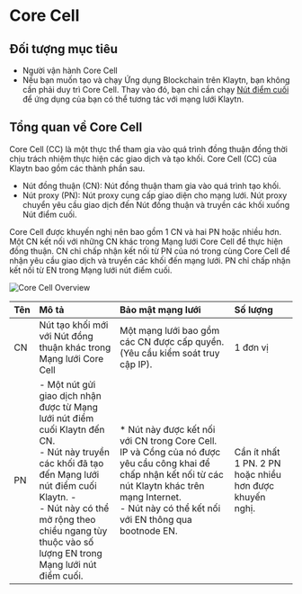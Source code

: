 # Core Cell

## Đối tượng mục tiêu  <a id="intended-audience"></a>

- Người vận hành Core Cell
- Nếu bạn muốn tạo và chạy Ứng dụng Blockchain trên Klaytn, bạn không cần phải duy trì Core Cell. Thay vào đó, bạn chỉ cần chạy [Nút điểm cuối](../endpoint-node/endpoint-node.md) để ứng dụng của bạn có thể tương tác với mạng lưới Klaytn.

## Tổng quan về Core Cell <a id="core-cell-overview"></a>

Core Cell (CC) là một thực thể tham gia vào quá trình đồng thuận đồng thời chịu trách nhiệm thực hiện các giao dịch và tạo khối.
Core Cell (CC) của Klaytn bao gồm các thành phần sau.

- Nút đồng thuận (CN): Nút đồng thuận tham gia vào quá trình tạo khối.
- Nút proxy (PN): Nút proxy cung cấp giao diện cho mạng lưới. Nút proxy chuyển yêu cầu giao dịch đến Nút đồng thuận và truyền các khối xuống Nút điểm cuối.

Core Cell được khuyến nghị nên bao gồm 1 CN và hai PN hoặc nhiều hơn.
Một CN kết nối với những CN khác trong Mạng lưới Core Cell để thực hiện đồng thuận.
CN chỉ chấp nhận kết nối từ PN của nó trong cùng Core Cell để nhận yêu cầu giao dịch và truyền các khối đến mạng lưới.
PN chỉ chấp nhận kết nối từ EN trong Mạng lưới nút điểm cuối.

![Core Cell Overview](/img/nodes/cn_set.png)

| Tên | Mô tả                                                                                                                                                                                                                                                           | Bảo mật mạng lưới                                                                                                                                                                                                   | Số lượng                                                |
| :-- | :-------------------------------------------------------------------------------------------------------------------------------------------------------------------------------------------------------------------------------------------------------------- | :------------------------------------------------------------------------------------------------------------------------------------------------------------------------------------------------------------------ | :------------------------------------------------------ |
| CN  | Nút tạo khối mới với Nút đồng thuận khác trong Mạng lưới Core Cell                                                                                                                                                                                              | Một mạng lưới bao gồm các CN được cấp quyền. (Yêu cầu kiểm soát truy cập IP).                                                                                                                    | 1 đơn vị                                                |
| PN  | - Một nút gửi giao dịch nhận được từ Mạng lưới nút điểm cuối Klaytn đến CN. <br/>- Nút này truyền các khối đã tạo đến Mạng lưới nút điểm cuối Klaytn. - <br/>- Nút này có thể mở rộng theo chiều ngang tùy thuộc vào số lượng EN trong Mạng lưới nút điểm cuối. | * Nút này được kết nối với CN trong Core Cell. IP và Cổng của nó được yêu cầu công khai để chấp nhận kết nối từ các nút Klaytn khác trên mạng Internet. <br/>- Nút này có thể kết nối với EN thông qua bootnode EN. | Cần ít nhất 1 PN. 2 PN hoặc nhiều hơn được khuyến nghị. |
